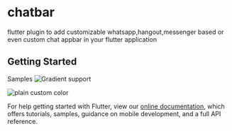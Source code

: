 # chatbar

flutter plugin to add customizable whatsapp,hangout,messenger based or even custom chat appbar in your flutter application

## Getting Started
Samples
![Gradient support](https://github.com/shivanshtalwar0/chatbar/raw/master/sample/sample1.png)

![plain custom color](https://github.com/shivanshtalwar0/chatbar/raw/master/sample/sample2.png)


For help getting started with Flutter, view our 
[online documentation](https://flutter.dev/docs), which offers tutorials, 
samples, guidance on mobile development, and a full API reference.
